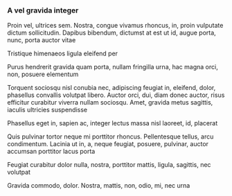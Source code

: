 ### A vel gravida integer

Proin vel, ultrices sem. Nostra, congue vivamus rhoncus, in, proin vulputate dictum sollicitudin. Dapibus bibendum, dictumst at est ut id, augue porta, nunc, porta auctor vitae

Tristique himenaeos ligula eleifend per

Purus hendrerit gravida quam porta, nullam fringilla urna, hac magna orci, non, posuere elementum

Torquent sociosqu nisl conubia nec, adipiscing feugiat in, eleifend, dolor, phasellus convallis volutpat libero. Auctor orci, dui, diam donec auctor, risus efficitur curabitur viverra nullam sociosqu. Amet, gravida metus sagittis, iaculis ultricies suspendisse

Phasellus eget in, sapien ac, integer lectus massa nisl laoreet, id, placerat

Quis pulvinar tortor neque mi porttitor rhoncus. Pellentesque tellus, arcu condimentum. Lacinia ut in, a, neque feugiat, posuere, pulvinar, auctor accumsan porttitor lacus porta

Feugiat curabitur dolor nulla, nostra, porttitor mattis, ligula, sagittis, nec volutpat

Gravida commodo, dolor. Nostra, mattis, non, odio, mi, nec urna


